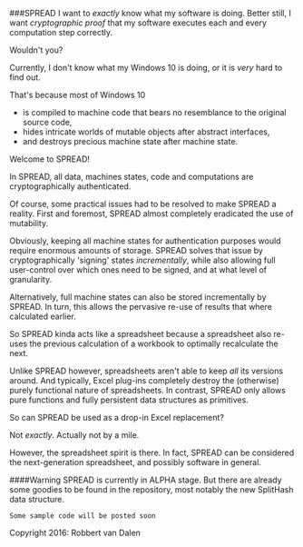 ###SPREAD
I want to *exactly* know what my software is doing. Better still, I want *cryptographic proof* that my software executes each and every computation step correctly.

Wouldn't you?

Currently, I don't know what my Windows 10 is doing, or it is *very* hard to find out.

That's because most of Windows 10

* is compiled to machine code that bears no resemblance to the original source code,
* hides intricate worlds of mutable objects after abstract interfaces,
* and destroys precious machine state after machine state.

Welcome to SPREAD!

In SPREAD, all data, machines states, code and computations are cryptographically authenticated.

Of course, some practical issues had to be resolved to make SPREAD a reality. First and foremost, SPREAD almost completely eradicated the use of mutability.

Obviously, keeping all machine states for authentication purposes would require enormous amounts of storage. SPREAD solves that issue by cryptographically 'signing' states *incrementally*, while also allowing full user-control over which ones need to be signed, and at what level of granularity.

Alternatively, full machine states can also be stored incrementally by SPREAD. In turn, this allows the pervasive re-use of results that where calculated earlier.

So SPREAD kinda acts like a spreadsheet because a spreadsheet also re-uses the previous calculation of a workbook to optimally recalculate the next.

Unlike SPREAD however, spreadsheets aren't able to keep *all* its versions around. And typically, Excel plug-ins completely destroy the (otherwise) purely functional nature of spreadsheets. In contrast, SPREAD only allows pure functions and fully persistent data structures as primitives.

So can SPREAD be used as a drop-in Excel replacement?

Not *exactly*. Actually not by a mile.

However, the spreadsheet spirit is there. In fact, SPREAD can be considered the next-generation spreadsheet, and possibly software in general.

####Warning
SPREAD is currently in ALPHA stage. But there are already some goodies to be found in the repository, most notably the new SplitHash data structure.
```
Some sample code will be posted soon
```
Copyright 2016: Robbert van Dalen











